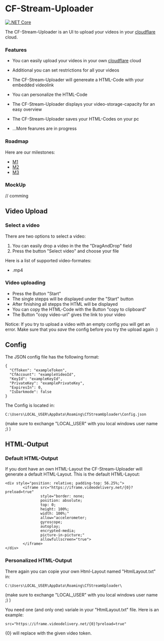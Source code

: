 # CF-Stream-Uploader

[![.NET Core](https://github.com/haevg-rz/CF-Stream-Uploader/actions/workflows/build.yml/badge.svg?branch=main)](https://github.com/haevg-rz/CF-Stream-Uploader/actions/workflows/build.yml)


The CF-Stream-Uploader is an UI to upload your videos in your [cloudflare](https://www.cloudflare.com/de-de/) cloud.


### Features

- You can easily upload your videos in your own [cloudflare](https://www.cloudflare.com/de-de/) cloud
- Additional you can set restrictions for all your videos
- The CF-Stream-Uploader will genereate a HTML-Code with your embedded videolink
- You can personalize the HTML-Code
- The CF-Stream-Uploader displays your video-storage-capacity for an easy overview
- The CF-Stream-Uploader saves your HTML-Codes on your pc

- ...More fearures are in progress

### Roadmap

Here are our milestones:
- [M1](https://github.com/haevg-rz/CF-Stream-Uploader/milestone/1)
- [M2](https://github.com/haevg-rz/CF-Stream-Uploader/milestone/2)
- [M3](https://github.com/haevg-rz/CF-Stream-Uploader/milestone/3)

### MockUp

// comming

## Video Upload

### Select a video

There are two options to select a video:
 1. You can easily drop a video in the the "DragAndDrop" field
 2. Press the button "Select video" and choose your file

 Here is a list of supported video-formates:
 - .mp4

### Video uploading

- Press the Button "Start"
- The single stepps will be displayed under the "Start" button
- After finishing all stepps the HTML will be displayed
- You can copy the HTML-Code with the Button "copy to clipboard" 
- The Button "copy video-url" gives the link to your video

Notice:
If you try to upload a video with an empty config you will get an error.
Make sure that you *save* the config before you try the upload again :)


## Config

The JSON config file has the following format:

```
{
  "CfToken": "exampleToken",
  "CfAccount": "exampleVideoId",
  "KeyId": "exampleKeyId",
  "PrivateKey": "examplePrivateKey",
  "ExpiresIn": 0,
  "IsDarkmode": false
}
```
The Config is located in: 
```
C:\Users\LOCAL_USER\AppData\Roaming\CfStreamUploader\Config.json 
```
(make sure to exchange "LOCAL_USER" with you local windows user name ;) )


## HTML-Output

### Default HTML-Output

If you dont have an own HTML-Layout the CF-Stream-Uploader will generate a default HTML-Layout.
This is the default HTML-Layout:

```
<div style="position: relative; padding-top: 56.25%;">
        <iframe src="https://iframe.videodelivery.net/{0}?preload=true"
                style="border: none;
                position: absolute;
                top: 0;
                height: 100%;
                width: 100%;"
                allow="accelerometer;
                gyroscope;
                autoplay;
                encrypted-media;
                picture-in-picture;"
                allowfullscreen="true">
        </iframe>
</div>
```

### Personalized HTML-Output

There again you can copie your own Html-Layout named "HtmlLayout.txt" in:
```
C:\Users\LOCAL_USER\AppData\Roaming\CfStreamUploader\ 
```
(make sure to exchange "LOCAL_USER" with you local windows user name ;) )

You need one (and only one) variale in your "HtmlLayout.txt" file. 
Here is an example:

```
src="https://iframe.videodelivery.net/{0}?preload=true"
```
{0} will replace with the given video token.